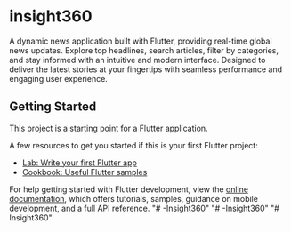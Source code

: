 # insight360

A dynamic news application built with Flutter, providing real-time global news updates. Explore top headlines, search articles, filter by categories, and stay informed with an intuitive and modern interface. Designed to deliver the latest stories at your fingertips with seamless performance and engaging user experience.

## Getting Started

This project is a starting point for a Flutter application.

A few resources to get you started if this is your first Flutter project:

- [Lab: Write your first Flutter app](https://docs.flutter.dev/get-started/codelab)
- [Cookbook: Useful Flutter samples](https://docs.flutter.dev/cookbook)

For help getting started with Flutter development, view the
[online documentation](https://docs.flutter.dev/), which offers tutorials,
samples, guidance on mobile development, and a full API reference.
"# -Insight360" 
"# -Insight360" 
"# Insight360" 
